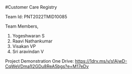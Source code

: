 #Customer Care Registry

Team Id: PNT2022TMID10085

Team Members,

1. Yogeshwaran S
2. Raavi Nathankumar
3. Visakan VP
4. Sri aravindan V

Project Demonstration One Drive: https://1drv.ms/v/s!AjwD-CqWeVDma1l2GDu8ReA5bgs?e=M17eDv
